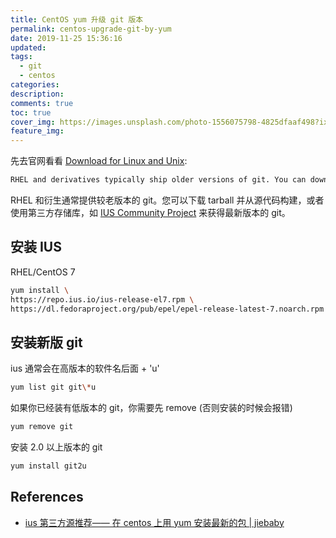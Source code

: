 ```yaml
---
title: CentOS yum 升级 git 版本
permalink: centos-upgrade-git-by-yum
date: 2019-11-25 15:36:16
updated:
tags:
  - git
  - centos
categories:
description:
comments: true
toc: true
cover_img: https://images.unsplash.com/photo-1556075798-4825dfaaf498?ixlib=rb-1.2.1&ixid=eyJhcHBfaWQiOjEyMDd9&auto=format&fit=crop&w=480&q=70
feature_img:
---
```


先去官网看看 [Download for Linux and Unix](https://git-scm.com/download/linux):

```txt
RHEL and derivatives typically ship older versions of git. You can download a tarball and build from source, or use a 3rd-party repository such as the [IUS Community Project](https://ius.io/) to obtain a more recent version of git.
```

<!-- more -->

RHEL 和衍生通常提供较老版本的 git。您可以下载 tarball 并从源代码构建，或者使用第三方存储库，如 [IUS Community Project](https://ius.io/) 来获得最新版本的 git。

## 安装 IUS

RHEL/CentOS 7

```bash
yum install \
https://repo.ius.io/ius-release-el7.rpm \
https://dl.fedoraproject.org/pub/epel/epel-release-latest-7.noarch.rpm
```

## 安装新版 git

ius 通常会在高版本的软件名后面 + 'u'

```bash
yum list git git\*u
```

如果你已经装有低版本的 git，你需要先 remove (否则安装的时候会报错)

```bash
yum remove git
```

安装 2.0 以上版本的 git

```bash
yum install git2u
```

## References

- [ius 第三方源推荐—— 在 centos 上用 yum 安装最新的包 | jiebaby](http://jiebaby.com/index.php/archives/42/)
